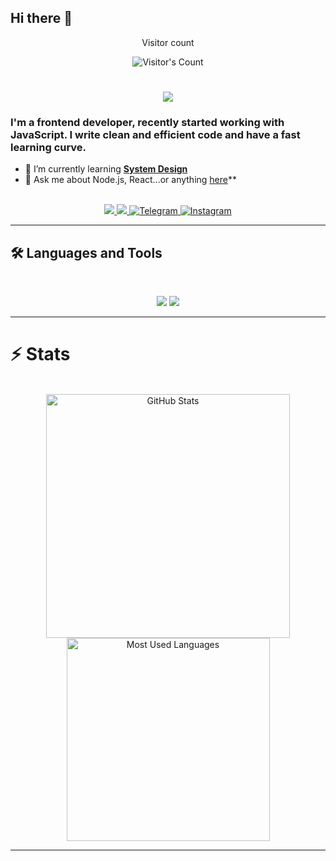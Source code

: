 ## Hi there 👋

<!--
**sinajannesar/SinaJannesar** is a ✨ _special_ ✨ repository because its `README.md` (this file) appears on your GitHub profile.

Here are some ideas to get you started:

- 🔭 I’m currently working on ...
- 🌱 I’m currently learning ...
- 👯 I’m looking to collaborate on ...
- 🤔 I’m looking for help with ...
- 💬 Ask me about ...
- 📫 How to reach me: ...
- 😄 Pronouns: ...
- ⚡ Fun fact: ...
-->
<div align="center"> 
  <p>Visitor count</p>
  <img src="https://profile-counter.glitch.me/{Sinajannesar}/count.svg" alt="Visitor's Count" />
</div>
<h1 align="center">
    <img src="https://readme-typing-svg.herokuapp.com/?font=Inter&size=48&center=true&vCenter=true&width=500&height=70&color=4493F8&duration=4000&lines=Hi+There!;+I'm+Sina+Jannesar!;" />
</h1>

### I'm a frontend developer, recently started working with JavaScript. I write clean and efficient code and have a fast learning curve.

- 🌱 I’m currently learning **[System Design](https://blog.bytebytego.com/p/free-system-design-pdf-158-pages)**
- 💬 Ask me about Node.js, React...or anything [here](https://github.com/{USERNAME}/{USERNAME}/issues)**

<br>

<div align="center">
  <a href="sinajannesar99@gmail.com">
    <img src="https://img.shields.io/badge/Gmail-333333?style=for-the-badge&logo=gmail&logoColor=red" />
  </a>
  <a href="https://linkedin.com/in/sina jannesar" target="_blank">
    <img src="https://img.shields.io/badge/LinkedIn-0077B5?style=for-the-badge&logo=linkedin&logoColor=white" target="_blank" />
  </a>
  <a href="https://t.me/SINA_JNNR" target="_blank">
    <img src="https://img.shields.io/badge/Telegram-2CA5E0?style=for-the-badge&logo=telegram&logoColor=white" alt="Telegram" />
</a>

<a href="https://instagram.com/sina.jnnr" target="_blank">
    <img src="https://img.shields.io/badge/Instagram-E4405F?style=for-the-badge&logo=instagram&logoColor=white" alt="Instagram" />
</a>

</div>

<hr>

## 🛠️ Languages and Tools

<br>

<p align="center">
  <img src="https://skillicons.dev/icons?i=nodejs,react,nextjs,js" />
  <img src="https://skillicons.dev/icons?i=html,css,tailwind,,vue,redux,git,figma" />
</p>

<hr>


# ⚡️ Stats

<br>

<div align=center>
  <img width=390 src="https://github-readme-stats.vercel.app/api?username=SinaJannesar&theme=transparent&count_private=true&show_icons=true&rank_icon=github&locale=en" alt=" GitHub Stats" />
  <img width=325 src="https://github-readme-stats.vercel.app/api/top-langs?username=SinaJannesar&theme=transparent&layout=donut&langs_count=8&border_radius=10&show_icons=true&locale=en" alt="Most Used Languages" />
</div>

<hr>
